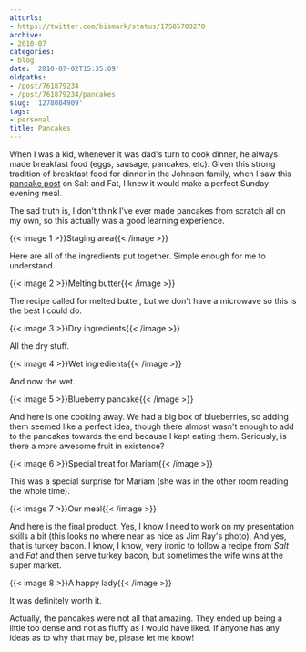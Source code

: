 ```yaml
---
alturls:
- https://twitter.com/bismark/status/17585703270
archive:
- 2010-07
categories:
- blog
date: '2010-07-02T15:35:09'
oldpaths:
- /post/761879234
- /post/761879234/pancakes
slug: '1278084909'
tags:
- personal
title: Pancakes
---
```


When I was a kid, whenever it was dad's turn to cook dinner, he always
made breakfast food (eggs, sausage, pancakes, etc).  Given this strong
tradition of breakfast food for dinner in the Johnson family, when I saw
this [pancake post][1] on Salt and Fat, I knew it would make a perfect
Sunday evening meal.

The sad truth is, I don't think I've ever made pancakes from scratch all
on my own, so this actually was a good learning experience.

{{< image 1 >}}Staging area{{< /image >}}

Here are all of the ingredients put together.  Simple enough for me to
understand.

{{< image 2 >}}Melting butter{{< /image >}}

The recipe called for melted butter, but we don't have a microwave so this
is the best I could do.

{{< image 3 >}}Dry ingredients{{< /image >}}

All the dry stuff.

{{< image 4 >}}Wet ingredients{{< /image >}}

And now the wet.

{{< image 5 >}}Blueberry pancake{{< /image >}}

And here is one cooking away.  We had a big box of blueberries, so adding
them seemed like a perfect idea, though there almost wasn't enough to add
to the pancakes towards the end because I kept eating them. Seriously, is
there a more awesome fruit in existence?

{{< image 6 >}}Special treat for Mariam{{< /image >}}

This was a special surprise for Mariam (she was in the other room reading
the whole time).

{{< image 7 >}}Our meal{{< /image >}}

And here is the final product.  Yes, I know I need to work on my
presentation skills a bit (this looks no where near as nice as Jim Ray's
photo).  And yes, that is turkey bacon. I know, I know, very ironic to
follow a recipe from *Salt* and *Fat* and then serve turkey bacon, but
sometimes the wife wins at the super market.

{{< image 8 >}}A happy lady{{< /image >}}

It was definitely worth it.

Actually, the pancakes were not all that amazing. They ended up being
a little too dense and not as fluffy as I would have liked.  If anyone has
any ideas as to why that may be, please let me know!

[1]: http://saltandfat.com/post/729178580/pancakes

